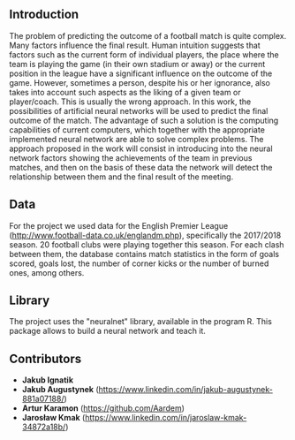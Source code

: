 ## Introduction
The problem of predicting the outcome of a football match is quite complex. Many factors influence the final result. Human intuition suggests that factors such as the current form of individual players, the place where the team is playing the game (in their own stadium or away) or the current position in the league have a significant influence on the outcome of the game. However, sometimes a person, despite his or her ignorance, also takes into account such aspects as the liking of a given team or player/coach. This is usually the wrong approach. In this work, the possibilities of artificial neural networks will be used to predict the final outcome of the match. The advantage of such a solution is the computing capabilities of current computers, which together with the appropriate implemented neural network are able to solve complex problems. The approach proposed in the work will consist in introducing into the neural network factors showing the achievements of the team in previous matches, and then on the basis of these data the network will detect the relationship between them and the final result of the meeting.  
## Data
For the project we used data for the English Premier League (http://www.football-data.co.uk/englandm.php), specifically the 2017/2018 season. 20 football clubs were playing together this season. For each clash between them, the database contains match statistics in the form of goals scored, goals lost, the number of corner kicks or the number of burned ones, among others.  
## Library
The project uses the "neuralnet" library, available in the program R. This package allows to build a neural network and teach it.
## Contributors
- **Jakub Ignatik**
- **Jakub Augustynek** (https://www.linkedin.com/in/jakub-augustynek-881a07188/)
- **Artur Karamon** (https://github.com/Aardem)
- **Jarosław Kmak** (https://www.linkedin.com/in/jaroslaw-kmak-34872a18b/)
